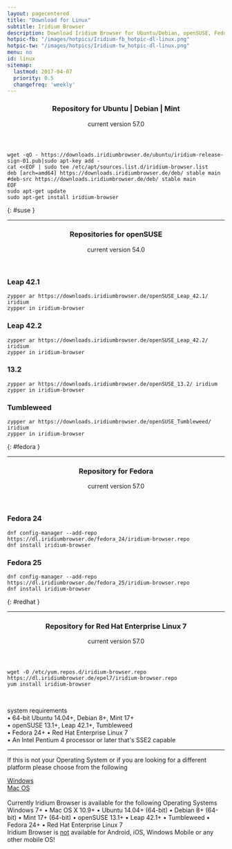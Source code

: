 ```yaml
---
layout: pagecentered
title: "Download for Linux"
subtitle: Iridium Browser
description: Download Iridium Browser for Ubuntu/Debian, openSUSE, Fedora and RHEL
hotpic-fb: "/images/hotpics/Iridium-fb_hotpic-dl-linux.png"
hotpic-tw: "/images/hotpics/Iridium-tw_hotpic-dl-linux.png"
menu: no
id: linux
sitemap:
  lastmod: 2017-04-07
  priority: 0.5
  changefreq: 'weekly'
---
```


<div class="icon dl fa-linux"></div> 
<header>
	<h3>Repository for Ubuntu | Debian | Mint</h3>
	<p>current version 57.0</p>
</header>

	wget -qO - https://downloads.iridiumbrowser.de/ubuntu/iridium-release-sign-01.pub|sudo apt-key add -
	cat <<EOF | sudo tee /etc/apt/sources.list.d/iridium-browser.list
	deb [arch=amd64] https://downloads.iridiumbrowser.de/deb/ stable main
	#deb-src https://downloads.iridiumbrowser.de/deb/ stable main
	EOF
	sudo apt-get update
	sudo apt-get install iridium-browser
     
{: #suse }
     
---
  
<div class="dlinux fl-opensuse"></div>
<header>
	<h3>Repositories for openSUSE</h3>
	<p>current version 54.0</p>
</header>

### Leap 42.1 #
	
	zypper ar https://downloads.iridiumbrowser.de/openSUSE_Leap_42.1/ iridium
	zypper in iridium-browser
     
### Leap 42.2 #
	
	zypper ar https://downloads.iridiumbrowser.de/openSUSE_Leap_42.2/ iridium
	zypper in iridium-browser
     
### 13.2 #

	zypper ar https://downloads.iridiumbrowser.de/openSUSE_13.2/ iridium  
	zypper in iridium-browser

### Tumbleweed #

	zypper ar https://downloads.iridiumbrowser.de/openSUSE_Tumbleweed/ iridium  
	zypper in iridium-browser
     
{: #fedora }     
	 
---
     
<div class="dlfedora fl-fedora"></div>
<header>
	<h3>Repository for Fedora</h3>
	<p>current version 57.0</p>
</header>

### Fedora 24 #

	dnf config-manager --add-repo https://dl.iridiumbrowser.de/fedora_24/iridium-browser.repo
	dnf install iridium-browser
     	
### Fedora 25 #

	dnf config-manager --add-repo https://dl.iridiumbrowser.de/fedora_25/iridium-browser.repo
	dnf install iridium-browser
     	
{: #redhat }          
     
---
     
<div class="dlfedora fl-redhat"></div>
<header>
	<h3>Repository for Red Hat Enterprise Linux 7</h3>
	<p>current version 57.0</p>
</header>

	wget -O /etc/yum.repos.d/iridium-browser.repo https://dl.iridiumbrowser.de/epel7/iridium-browser.repo
	yum install iridium-browser
     	
<br/>
<p>system requirements<br/>
&#8226; 64-bit Ubuntu 14.04+, Debian 8+, Mint 17+<br/>
&#8226; openSUSE 13.1+, Leap 42.1+, Tumbleweed<br/>
&#8226; Fedora 24+ &#8226; Red Hat Enterprise Linux 7<br/>
&#8226; An Intel Pentium 4 processor or later that's SSE2 capable</p>

---

If this is not your Operating System or if you are looking for a different platform please choose from the following	  
<div class="container 50%">
	<div class="row">
		<div class="6u 12u$(small)"><a class="button small fit icon fa-windows" href="windows.html" title="Windows Download Page">Windows</a></div>
		<div class="6u 12u$(small)"><a class="button small fit icon fa-apple" href="mac_os.html" title="Mac OS Download Page">Mac OS</a></div>
	</div>
</div>
<br/>
Currently Iridium Browser is available for the following Operating Systems     
<span class="os-text">
Windows 7+ &#8226; 
 Mac OS X 10.9+ &#8226; 
 Ubuntu 14.04+ (64-bit) &#8226; 
 Debian 8+ (64-bit) &#8226; 
 Mint 17+ (64-bit) &#8226;
 openSUSE 13.1+ &#8226; Leap 42.1+ &#8226; Tumbleweed
 &#8226; Fedora 24+ &#8226; Red Hat Enterprise Linux 7</span><br/>
<span class="fa fa-warning"></span> Iridium Browser is <u>not</u> available for Android, iOS, Windows Mobile or any other mobile OS!